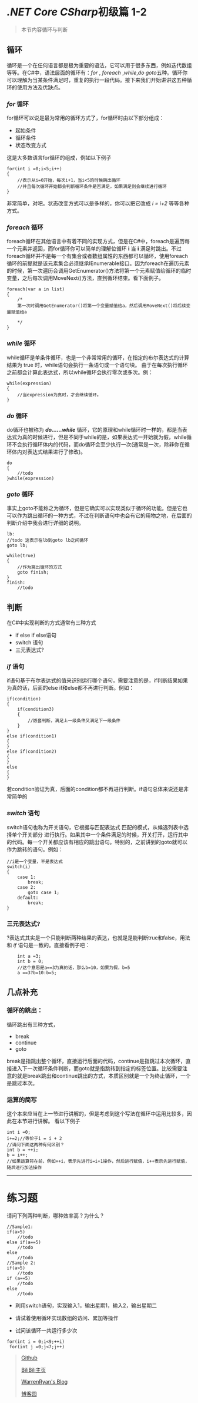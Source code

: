 # *.NET Core CSharp*初级篇 1-2
>本节内容循环与判断
## **循环**
循环是一个在任何语言都是极为重要的语法，它可以用于很多东西，例如迭代数组等等。在C#中，语法层面的循环有：*for* , *foreach* ,*while*,*do* *goto*五种。循环你可以理解为当某条件满足时，重复的执行一段代码。接下来我们开始讲讲这五种循环的使用方法及优缺点。

### ***for*** 循环

for循环可以说是最为常用的循环方式了，for循环时由以下部分组成：

- 起始条件
- 循环条件
- 状态改变方式

这是大多数语言for循环的组成，例如以下例子

``` CSharp
for(int i =0;i<5;i++)
{
    //表示从i=0开始，每次i+1，当i<5的时候跳出循环
    //并且每次循环开始都会判断循环条件是否满足，如果满足则会继续进行循环
}
```

非常简单，对吧。状态改变方式可以是多样的，你可以把它改成 *i = i+2* 等等各种方式。

### ***foreach*** 循环

foreach循环在其他语言中有着不同的实现方式，但是在C#中，foreach是遍历每一个元素并返回，而for循环你可以简单的理解位循环 **i** 当 **i** 满足时跳出。不过foreach循环并不是每一个有集合或者数组属性的东西都可以循环，使用foreach循环的前提就是该元素集合必须继承IEnumerable接口。因为foreach在遍历元素的时候，第一次遍历会调用GetEnumerator()方法将第一个元素赋值给循环的临时变量，之后每次调用MoveNext()方法，直到循环结束。看下面例子。

``` CSharp
foreach(var a in list)
{
    /*
    第一次时调用GetEnumerator()将第一个变量赋值给a，然后调用MoveNext()将后续变量赋值给a

    */
}
```

### ***while*** 循环

while循环是单条件循环，也是一个非常常用的循环，在指定的布尔表达式的计算结果为 true 时，while语句会执行一条语句或一个语句块。 由于在每次执行循环之前都会计算此表达式，所以while循环会执行零次或多次。例：

``` CSharp
while(expression)
{
    //当expression为真时，才会继续循环。
}
```

### ***do*** 循环

do循环也被称为 ***do......while*** 循环，它的原理和while循环时一样的，都是当表达式为真的时候进行，但是不同于while的是，如果表达式一开始就为假，while循环不会执行循环体内的代码，而do循环会至少执行一次(通常是一次，除非你在循环体内对表达式结果进行了修改)。

``` Csharp
do
{
    //todo
}while(expression)
```

### ***goto*** 循环

事实上goto不能称之为循环，但是它确实可以实现类似于循环的功能。但是它也可以作为跳出循环的一种方式，不过在判断语句中也会有它的用物之地，在后面的判断介绍中我会进行详细的说明。

``` CSharp
lb:
//todo 这表示在lb到goto lb之间循环
goto lb;

while(true)
{
    //作为跳出循环的方式
    goto finish;
}
finish:
    //todo

```

## **判断**

在C#中实现判断的方式通常有三种方式

- if else if else语句
- switch 语句
- 三元表达式?

### ***if*** 语句

if语句基于布尔表达式的值来识别运行哪个语句，需要注意的是，if判断结果如果为真的话，后面的else if和else都不再进行判断。例如：

``` CSharp
if(condition)
{
    if(condition3)
    {
        //嵌套判断，满足上一级条件又满足下一级条件
    }
}
else if(condition1)
{
}
else if(condition2)
{
}
else
{
}
```

若condition验证为真，后面的condition都不再进行判断。if语句总体来说还是非常简单的

### ***switch*** 语句

switch语句也称为开关语句，它根据与匹配表达式 匹配的模式，从候选列表中选择单个开关部分 进行执行。如果其中一个条件满足的时候，开关打开，运行其中的代码。每一个开关都应该有相应的跳出语句。特别的，之前讲到的goto就可以作为跳转的语句。例如：

```CSharp
//i是一个变量，不是表达式
switch(i)
{
    case 1:
        break;
    case 2:
        goto case 1;
    default:
        break;
}
```

### 三元表达式?

?表达式其实是一个只能判断两种结果的表达，也就是是能判断true和false，用法和 *if* 语句是一致的。直接看例子吧：

``` CSharp
    int a =3;
    int b = 0;
    //这个意思是a==3为真的话，那么b=10，如果为假，b=5
    a ==3?b=10:b=5;
```

## 几点补充

### 循环的跳出：

循环跳出有三种方式，

- break
- continue
- goto

break是指跳出整个循环，直接运行后面的代码，continue是指跳过本次循环，直接进入下一次循环条件判断，而goto就是指跳转到指定的标签位置。比较需要注意的就是break跳出和continue跳出的方式，本质区别就是一个为终止循环，一个是跳过本次。

### 运算的简写

这个本来应当在上一节进行讲解的，但是考虑到这个写法在循环中运用比较多，因此在本节进行讲解。
看以下例子

``` CSharp
int i =0;
i+=2;//等价于i = i + 2
//请问下面这两种有何区别？
int b = ++i;
b = i++;
//如果运算符在前，例如++i，表示先进行i=i+1操作，然后进行赋值，i++表示先进行赋值，随后进行加法操作
```

***

# 练习题

请问下列两种判断，哪种效率高？为什么？

``` CSharp
//Sample1:
if(a>5)
    //todo
else if(a==5)
    //todo
else
    //todo
//Sample 2:
if(a>5)
    //todo
if (a==5)
    //todo
else
    //todo
```

- 利用switch语句，实现输入1，输出星期1，输入2，输出星期二

- 请试着使用循环实现数组的访问、累加等操作

- 试问该循环一共运行多少次

``` Csharp
for(int i = 0;i<9;++i)
 for(int j =0;j<7;j++)
```

> [Github](https://github.com/StevenEco/.NetCoreGuide)
>
> [BiliBili主页](https://space.bilibili.com/33311288)
>
> [WarrenRyan's Blog](https://blog.tity.xyz)
>
> [博客园](https://cnblogs.com/warrenryan)
